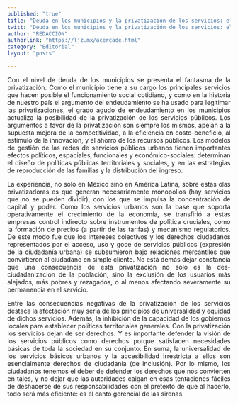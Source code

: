 ```yaml
---
published: "true"
title: "Deuda en los municipios y la privatización de los servicios: el canto gerencial de las sirenas"
twitt: "Deuda en los municipios y la privatización de los servicios: el canto gerencial de las sirenas"
author: "REDACCION"
authorlink: "https://ljz.mx/acercade.html"
category: "Editorial"
layout: "posts"

---
```


<p style="text-align: justify;">
  Con el nivel de deuda de los municipios se presenta el fantasma de la privatización. Como el municipio tiene a su cargo los principales servicios que hacen posible el funcionamiento social cotidiano, y como en la historia de nuestro país el argumento del endeudamiento se ha usado para legitimar las privatizaciones, el grado agudo de endeudamiento en los municipios actualiza la posibilidad de la privatización de los servicios públicos. Los argumentos a favor de la privatización son siempre los mismos, apelan a la supuesta mejora de la competitividad, a la eficiencia en costo-beneficio, al estímulo de la innovación, y el ahorro de los recursos públicos. Los modelos de gestión de las redes de servicios públicos urbanos tienen importantes efectos políticos, espaciales, funcionales y económico-sociales: determinan el diseño de políticas públicas territoriales y sociales, y en las estrategias de reproducción de las familias y la distribución del ingreso.
</p>

<p style="text-align: justify;">
  La experiencia, no sólo en México sino en América Latina, sobre estas olas privatizadoras es que generan necesariamente monopolios (hay servicios que no se pueden dividir), con los que se impulsa la concentración de capital y poder. Como los servicios urbanos son la base que soporta operativamente el crecimiento de la economía, se transfirió a estas empresas control indirecto sobre instrumentos de política cruciales, como la formación de precios (a partir de las tarifas) y mecanismo regulatorios. De este modo fue que los intereses colectivos y los derechos ciudadanos representados por el acceso, uso y goce de servicios públicos (expresión de la ciudadanía urbana) se subsumieron bajo relaciones mercantiles que convirtieron al ciudadano en simple cliente. No está demás dejar constancia que una consecuencia de esta privatización no sólo es la des-ciudadanización de la población, sino la exclusión de los usuarios más alejados, más pobres y rezagados, o al menos afectando severamente su permanencia en el servicio.
</p>

<p style="text-align: justify;">
  Entre las consecuencias negativas de la privatización de los servicios destaca la afectación muy seria de los principios de universalidad y equidad de dichos servicios. Además, la inhibición de la capacidad de los gobiernos locales para establecer políticas territoriales generales. Con la privatización los servicios dejan de ser derechos. Y es importante defender la visión de los servicios públicos como derechos porque satisfacen necesidades básicas de toda la sociedad en su conjunto. En suma, la universalidad de los servicios básicos urbanos y la accesibilidad irrestricta a ellos son esencialmente derechos de ciudadanía (de inclusión). Por lo mismo, los ciudadanos tenemos el deber de defender los derechos que nos convierten en tales, y no dejar que las autoridades caigan en esas tentaciones fáciles de deshacerse de sus responsabilidades con el pretexto de que al hacerlo, todo será más eficiente: es el canto gerencial de las sirenas.
</p>

